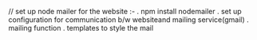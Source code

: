 // set up node mailer for the website :-
    . npm install nodemailer
    . set up configuration for communication b/w websiteand mailing service(gmail)
    . mailing function
    . templates to style the mail